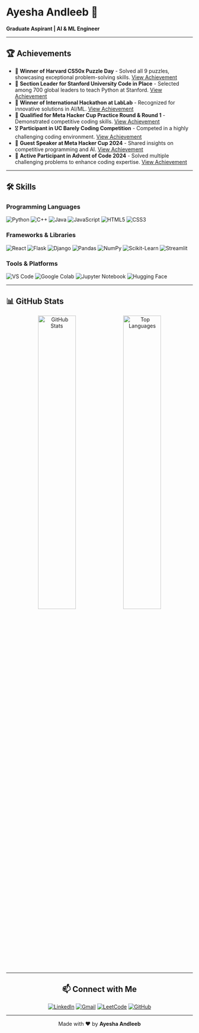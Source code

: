 # Ayesha Andleeb 🚀  
**Graduate Aspirant | AI & ML Engineer**

---

## 🏆 Achievements

- 🏅 **Winner of Harvard CS50x Puzzle Day** - Solved all 9 puzzles, showcasing exceptional problem-solving skills. [View Achievement](https://example.com)
- 🌟 **Section Leader for Stanford University Code in Place** - Selected among 700 global leaders to teach Python at Stanford. [View Achievement](https://example.com)
- 🥇 **Winner of International Hackathon at LabLab** - Recognized for innovative solutions in AI/ML. [View Achievement](https://example.com)
- 🚀 **Qualified for Meta Hacker Cup Practice Round & Round 1** - Demonstrated competitive coding skills. [View Achievement](https://example.com)
- 🎖️ **Participant in UC Barely Coding Competition** - Competed in a highly challenging coding environment. [View Achievement](https://example.com)
- 📜 **Guest Speaker at Meta Hacker Cup 2024** - Shared insights on competitive programming and AI. [View Achievement](https://example.com)
- 🧩 **Active Participant in Advent of Code 2024** - Solved multiple challenging problems to enhance coding expertise. [View Achievement](https://example.com)

---

## 🛠️ Skills

### Programming Languages
![Python](https://img.shields.io/badge/Python-3776AB?style=for-the-badge&logo=python&logoColor=white)
![C++](https://img.shields.io/badge/C%2B%2B-00599C?style=for-the-badge&logo=c%2B%2B&logoColor=white)
![Java](https://img.shields.io/badge/Java-ED8B00?style=for-the-badge&logo=openjdk&logoColor=white)
![JavaScript](https://img.shields.io/badge/JavaScript-F7DF1E?style=for-the-badge&logo=javascript&logoColor=black)
![HTML5](https://img.shields.io/badge/HTML5-E34F26?style=for-the-badge&logo=html5&logoColor=white)
![CSS3](https://img.shields.io/badge/CSS3-1572B6?style=for-the-badge&logo=css3&logoColor=white)

### Frameworks & Libraries
![React](https://img.shields.io/badge/React-61DAFB?style=for-the-badge&logo=react&logoColor=black)
![Flask](https://img.shields.io/badge/Flask-000000?style=for-the-badge&logo=flask&logoColor=white)
![Django](https://img.shields.io/badge/Django-092E20?style=for-the-badge&logo=django&logoColor=white)
![Pandas](https://img.shields.io/badge/Pandas-2C2D72?style=for-the-badge&logo=pandas&logoColor=white)
![NumPy](https://img.shields.io/badge/Numpy-013243?style=for-the-badge&logo=numpy&logoColor=white)
![Scikit-Learn](https://img.shields.io/badge/Scikit_Learn-F7931E?style=for-the-badge&logo=scikit-learn&logoColor=white)
![Streamlit](https://img.shields.io/badge/Streamlit-FF4B4B?style=for-the-badge&logo=streamlit&logoColor=white)

### Tools & Platforms
![VS Code](https://img.shields.io/badge/VS_Code-007ACC?style=for-the-badge&logo=visual-studio-code&logoColor=white)
![Google Colab](https://img.shields.io/badge/Google_Colab-F9AB00?style=for-the-badge&logo=google-colab&logoColor=white)
![Jupyter Notebook](https://img.shields.io/badge/Jupyter-F37626?style=for-the-badge&logo=jupyter&logoColor=white)
![Hugging Face](https://img.shields.io/badge/Hugging%20Face-FFD21E?style=for-the-badge&logo=huggingface&logoColor=black)

---

## 📊 GitHub Stats

<div align="center">
  <img src="https://github-readme-stats.vercel.app/api?username=AyeshaAndleeb&show_icons=true&theme=radical&hide_border=true&include_all_commits=true" alt="GitHub Stats" width="45%" />
  <img src="https://github-readme-stats.vercel.app/api/top-langs/?username=AyeshaAndleeb&layout=compact&theme=radical&hide_border=true" alt="Top Languages" width="45%" />
</div>
<div align="center">
<!--   <img src="https://github-readme-streak-stats.herokuapp.com/?user=AyeshaAndleeb&theme=radical&hide_border=true" alt="GitHub Streak" width="45%" />
</div> -->

---

## 📫 Connect with Me

[![LinkedIn](https://img.shields.io/badge/LinkedIn-Connect-blue?style=for-the-badge&logo=linkedin)](https://www.linkedin.com/in/ayesha-andleeb)
[![Gmail](https://img.shields.io/badge/Gmail-D14836?style=for-the-badge&logo=gmail&logoColor=white)](mailto:aysha.00129@gmail.com)
[![LeetCode](https://img.shields.io/badge/LeetCode-000000?style=for-the-badge&logo=leetcode&logoColor=orange)](https://leetcode.com/ayesha-andleeb)
[![GitHub](https://img.shields.io/badge/GitHub-100000?style=for-the-badge&logo=github&logoColor=white)](https://github.com/ayesha-andleeb)

---

Made with ❤️ by **Ayesha Andleeb**
